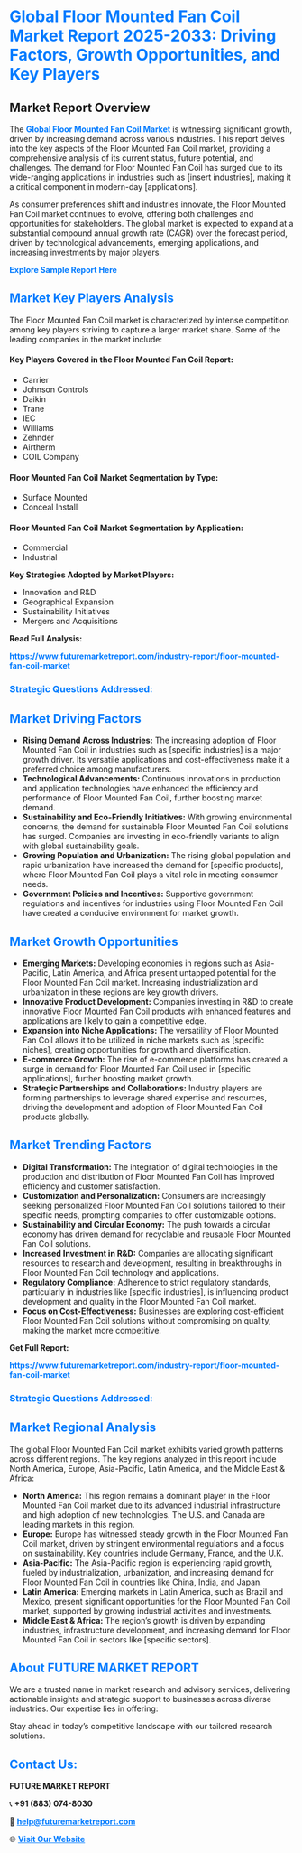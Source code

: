 <h1 style="color: #007BFF;">Global Floor Mounted Fan Coil Market Report 2025-2033: Driving Factors, Growth Opportunities, and Key Players</h1>

<section id="overview">
<h2>Market Report Overview</h2>
<p>The <a href="https://www.futuremarketreport.com/industry-report/floor-mounted-fan-coil-market" style="color: #007BFF; text-decoration: none;"><strong>Global Floor Mounted Fan Coil Market</strong></a> is witnessing significant growth, driven by increasing demand across various industries. This report delves into the key aspects of the Floor Mounted Fan Coil market, providing a comprehensive analysis of its current status, future potential, and challenges. The demand for Floor Mounted Fan Coil has surged due to its wide-ranging applications in industries such as [insert industries], making it a critical component in modern-day [applications].</p>
<p>As consumer preferences shift and industries innovate, the Floor Mounted Fan Coil market continues to evolve, offering both challenges and opportunities for stakeholders. The global market is expected to expand at a substantial compound annual growth rate (CAGR) over the forecast period, driven by technological advancements, emerging applications, and increasing investments by major players.</p>
</section>

<section id="overview">
<p><a href="https://www.futuremarketreport.com/request-sample/reportId=42222" style="color: #007BFF; text-decoration: none;"><strong>Explore Sample Report Here</strong></a></p>
</section>

<section id="key-players">
<h2 style="color: #007BFF;">Market Key Players Analysis</h2>
<p>The Floor Mounted Fan Coil market is characterized by intense competition among key players striving to capture a larger market share. Some of the leading companies in the market include:</p>
<h4>Key Players Covered in the Floor Mounted Fan Coil Report:</h4>
<ul><li>Carrier</li><li>Johnson Controls</li><li>Daikin</li><li>Trane</li><li>IEC</li><li>Williams</li><li>Zehnder</li><li>Airtherm</li><li>COIL Company</li></ul>
<h4>Floor Mounted Fan Coil Market Segmentation by Type:</h4>
<ul><li>Surface Mounted</li><li>Conceal Install</li></ul>

<h4>Floor Mounted Fan Coil Market Segmentation by Application:</h4>
<ul><li>Commercial</li><li>Industrial</li></ul>
<p><strong>Key Strategies Adopted by Market Players:</strong></p>
<ul>
<li>Innovation and R&D</li>
<li>Geographical Expansion</li>
<li>Sustainability Initiatives</li>
<li>Mergers and Acquisitions</li>
</ul>
</section>

<section>
<p><strong>Read Full Analysis: </strong></p><a href="https://www.futuremarketreport.com/industry-report/floor-mounted-fan-coil-market" style="color: #007BFF; text-decoration: none;"><strong>https://www.futuremarketreport.com/industry-report/floor-mounted-fan-coil-market</strong></a>
<h3 style="color: #007BFF;">Strategic Questions Addressed:</h3>
</section>

<section id="driving-factors">
<h2 style="color: #007BFF;">Market Driving Factors</h2>
<ul>
<li><strong>Rising Demand Across Industries:</strong> The increasing adoption of Floor Mounted Fan Coil in industries such as [specific industries] is a major growth driver. Its versatile applications and cost-effectiveness make it a preferred choice among manufacturers.</li>
<li><strong>Technological Advancements:</strong> Continuous innovations in production and application technologies have enhanced the efficiency and performance of Floor Mounted Fan Coil, further boosting market demand.</li>
<li><strong>Sustainability and Eco-Friendly Initiatives:</strong> With growing environmental concerns, the demand for sustainable Floor Mounted Fan Coil solutions has surged. Companies are investing in eco-friendly variants to align with global sustainability goals.</li>
<li><strong>Growing Population and Urbanization:</strong> The rising global population and rapid urbanization have increased the demand for [specific products], where Floor Mounted Fan Coil plays a vital role in meeting consumer needs.</li>
<li><strong>Government Policies and Incentives:</strong> Supportive government regulations and incentives for industries using Floor Mounted Fan Coil have created a conducive environment for market growth.</li>
</ul>
</section>

<section id="growth-opportunities">
<h2 style="color: #007BFF;">Market Growth Opportunities</h2>
<ul>
<li><strong>Emerging Markets:</strong> Developing economies in regions such as Asia-Pacific, Latin America, and Africa present untapped potential for the Floor Mounted Fan Coil market. Increasing industrialization and urbanization in these regions are key growth drivers.</li>
<li><strong>Innovative Product Development:</strong> Companies investing in R&D to create innovative Floor Mounted Fan Coil products with enhanced features and applications are likely to gain a competitive edge.</li>
<li><strong>Expansion into Niche Applications:</strong> The versatility of Floor Mounted Fan Coil allows it to be utilized in niche markets such as [specific niches], creating opportunities for growth and diversification.</li>
<li><strong>E-commerce Growth:</strong> The rise of e-commerce platforms has created a surge in demand for Floor Mounted Fan Coil used in [specific applications], further boosting market growth.</li>
<li><strong>Strategic Partnerships and Collaborations:</strong> Industry players are forming partnerships to leverage shared expertise and resources, driving the development and adoption of Floor Mounted Fan Coil products globally.</li>
</ul>
</section>

<section id="trending-factors">
<h2 style="color: #007BFF;">Market Trending Factors</h2>
<ul>
<li><strong>Digital Transformation:</strong> The integration of digital technologies in the production and distribution of Floor Mounted Fan Coil has improved efficiency and customer satisfaction.</li>
<li><strong>Customization and Personalization:</strong> Consumers are increasingly seeking personalized Floor Mounted Fan Coil solutions tailored to their specific needs, prompting companies to offer customizable options.</li>
<li><strong>Sustainability and Circular Economy:</strong> The push towards a circular economy has driven demand for recyclable and reusable Floor Mounted Fan Coil solutions.</li>
<li><strong>Increased Investment in R&D:</strong> Companies are allocating significant resources to research and development, resulting in breakthroughs in Floor Mounted Fan Coil technology and applications.</li>
<li><strong>Regulatory Compliance:</strong> Adherence to strict regulatory standards, particularly in industries like [specific industries], is influencing product development and quality in the Floor Mounted Fan Coil market.</li>
<li><strong>Focus on Cost-Effectiveness:</strong> Businesses are exploring cost-efficient Floor Mounted Fan Coil solutions without compromising on quality, making the market more competitive.</li>
</ul>
</section>

<section>
<p><strong>Get Full Report: </strong></p><a href="https://www.futuremarketreport.com/industry-report/floor-mounted-fan-coil-market" style="color: #007BFF; text-decoration: none;"><strong>https://www.futuremarketreport.com/industry-report/floor-mounted-fan-coil-market</strong></a>
<h3 style="color: #007BFF;">Strategic Questions Addressed:</h3>
</section>


<section id="regional-analysis">
<h2 style="color: #007BFF;">Market Regional Analysis</h2>
<p>The global Floor Mounted Fan Coil market exhibits varied growth patterns across different regions. The key regions analyzed in this report include North America, Europe, Asia-Pacific, Latin America, and the Middle East & Africa:</p>
<ul>
<li><strong>North America:</strong> This region remains a dominant player in the Floor Mounted Fan Coil market due to its advanced industrial infrastructure and high adoption of new technologies. The U.S. and Canada are leading markets in this region.</li>
<li><strong>Europe:</strong> Europe has witnessed steady growth in the Floor Mounted Fan Coil market, driven by stringent environmental regulations and a focus on sustainability. Key countries include Germany, France, and the U.K.</li>
<li><strong>Asia-Pacific:</strong> The Asia-Pacific region is experiencing rapid growth, fueled by industrialization, urbanization, and increasing demand for Floor Mounted Fan Coil in countries like China, India, and Japan.</li>
<li><strong>Latin America:</strong> Emerging markets in Latin America, such as Brazil and Mexico, present significant opportunities for the Floor Mounted Fan Coil market, supported by growing industrial activities and investments.</li>
<li><strong>Middle East & Africa:</strong> The region’s growth is driven by expanding industries, infrastructure development, and increasing demand for Floor Mounted Fan Coil in sectors like [specific sectors].</li>
</ul>
</section>

<footer>
<h2 style="color: #007BFF;">About FUTURE MARKET REPORT</h2>
<p>We are a trusted name in market research and advisory services, delivering actionable insights and strategic support to businesses across diverse industries. Our expertise lies in offering:</p>

<p>Stay ahead in today’s competitive landscape with our tailored research solutions.</p>

<h2 style="color: #007BFF;">Contact Us:</h2>
<p><strong>FUTURE MARKET REPORT</strong></p>
<p>📞 <strong>+91 (883) 074-8030</strong></p>
<p>📧 <strong><a href="mailto:help@futuremarketreport.com" style="color: #007BFF;">help@futuremarketreport.com</a></strong></p>
<p>🌐 <strong><a href="https://www.futuremarketreport.com/" style="color: #007BFF;">Visit Our Website</a></strong></p>
</footer>